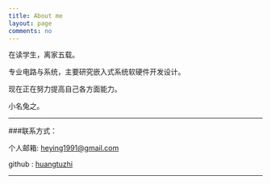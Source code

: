 ```yaml
---
title: About me
layout: page
comments: no
---
```


在读学生，离家五载。

专业电路与系统，主要研究嵌入式系统软硬件开发设计。

现在正在努力提高自己各方面能力。

小名兔之。

----

###联系方式：        

个人邮箱: [heying1991@gmail.com](heying1991@gmail.com)	 

github  : [huangtuzhi](https://github.com/huangtuzhi)        

----

